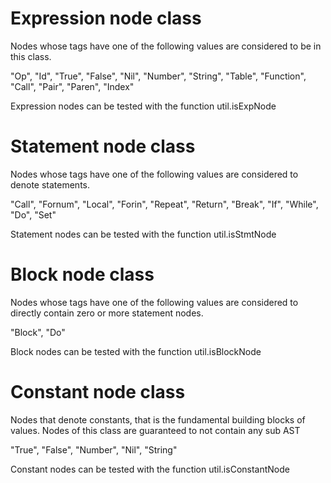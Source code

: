 # Expression node class
Nodes whose tags have one of the following
values are considered to be in this class.

"Op", "Id", "True", "False", "Nil", "Number", "String", "Table",
"Function", "Call", "Pair", "Paren", "Index"

Expression nodes can be tested with the function
util.isExpNode

# Statement node class
Nodes whose tags have one of the following values
are considered to denote statements.

"Call", "Fornum", "Local", "Forin", "Repeat",
"Return", "Break", "If", "While", "Do", "Set"

Statement nodes can be tested with the function
util.isStmtNode

# Block node class
Nodes whose tags have one of the following values
are considered to directly contain zero or more
statement nodes.

"Block", "Do"

Block nodes can be tested with the function
util.isBlockNode

# Constant node class
Nodes that denote constants, that is the fundamental
building blocks of values. Nodes of this class
are guaranteed to not contain any sub AST

"True", "False", "Number", "Nil", "String"

Constant nodes can be tested with the function
util.isConstantNode
